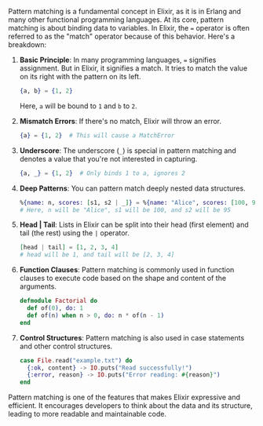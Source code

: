 Pattern matching is a fundamental concept in Elixir, as it is in Erlang and many other functional programming languages. At its core, pattern matching is about binding data to variables. In Elixir, the `=` operator is often referred to as the "match" operator because of this behavior. Here's a breakdown:

1. **Basic Principle**: 
   In many programming languages, `=` signifies assignment. But in Elixir, it signifies a match. It tries to match the value on its right with the pattern on its left.

   ```elixir
   {a, b} = {1, 2}
   ```

   Here, `a` will be bound to `1` and `b` to `2`.

2. **Mismatch Errors**:
   If there's no match, Elixir will throw an error.
   
   ```elixir
   {a} = {1, 2}  # This will cause a MatchError
   ```

3. **Underscore**:
   The underscore (`_`) is special in pattern matching and denotes a value that you're not interested in capturing.

   ```elixir
   {a, _} = {1, 2}  # Only binds 1 to a, ignores 2
   ```

4. **Deep Patterns**:
   You can pattern match deeply nested data structures.

   ```elixir
   %{name: n, scores: [s1, s2 | _]} = %{name: "Alice", scores: [100, 95, 90]}
   # Here, n will be "Alice", s1 will be 100, and s2 will be 95
   ```

5. **Head | Tail**:
   Lists in Elixir can be split into their head (first element) and tail (the rest) using the `|` operator.

   ```elixir
   [head | tail] = [1, 2, 3, 4]
   # head will be 1, and tail will be [2, 3, 4]
   ```

6. **Function Clauses**:
   Pattern matching is commonly used in function clauses to execute code based on the shape and content of the arguments.

   ```elixir
   defmodule Factorial do
     def of(0), do: 1
     def of(n) when n > 0, do: n * of(n - 1)
   end
   ```

7. **Control Structures**:
   Pattern matching is also used in case statements and other control structures.

   ```elixir
   case File.read("example.txt") do
     {:ok, content} -> IO.puts("Read successfully!")
     {:error, reason} -> IO.puts("Error reading: #{reason}")
   end
   ```

Pattern matching is one of the features that makes Elixir expressive and efficient. It encourages developers to think about the data and its structure, leading to more readable and maintainable code.